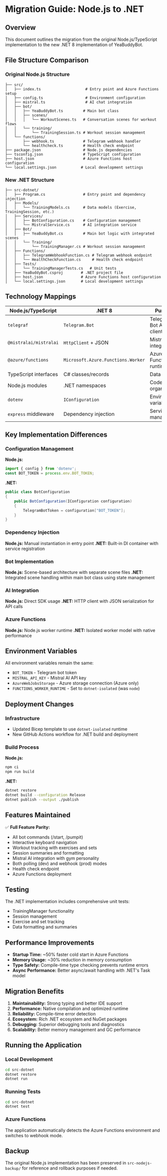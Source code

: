 # Migration Guide: Node.js to .NET

## Overview

This document outlines the migration from the original Node.js/TypeScript implementation to the new .NET 8 implementation of YeaBuddyBot.

## File Structure Comparison

### Original Node.js Structure
```
├── src/
│   ├── index.ts                    # Entry point and Azure Functions setup
│   ├── config.ts                   # Environment configuration
│   ├── mistral.ts                  # AI chat integration
│   ├── bot/
│   │   ├── YeaBuddyBot.ts         # Main bot class
│   │   ├── scenes/
│   │   │   └── WorkoutScenes.ts   # Conversation scenes for workout flows
│   │   └── training/
│   │       └── TrainingSession.ts # Workout session management
│   └── functions/
│       ├── webhook.ts             # Telegram webhook handler
│       └── healthcheck.ts         # Health check endpoint
├── package.json                   # Node.js dependencies
├── tsconfig.json                  # TypeScript configuration
├── host.json                      # Azure Functions host configuration
└── local.settings.json           # Local development settings
```

### New .NET Structure
```
├── src-dotnet/
│   ├── Program.cs                 # Entry point and dependency injection
│   ├── Models/
│   │   └── TrainingModels.cs      # Data models (Exercise, TrainingSession, etc.)
│   ├── Services/
│   │   ├── BotConfiguration.cs    # Configuration management
│   │   └── MistralService.cs      # AI integration service
│   ├── Bot/
│   │   ├── YeaBuddyBot.cs         # Main bot logic with integrated scenes
│   │   └── Training/
│   │       └── TrainingManager.cs # Workout session management
│   ├── Functions/
│   │   ├── TelegramWebhookFunction.cs # Telegram webhook endpoint
│   │   └── HealthCheckFunction.cs     # Health check endpoint
│   ├── Tests/
│   │   └── TrainingManagerTests.cs   # Unit tests
│   ├── YeaBuddyBot.csproj        # .NET project file
│   ├── host.json                 # Azure Functions host configuration
│   └── local.settings.json       # Local development settings
```

## Technology Mappings

| Node.js/TypeScript | .NET 8 | Purpose |
|-------------------|---------|---------|
| `telegraf` | `Telegram.Bot` | Telegram Bot API client |
| `@mistralai/mistralai` | `HttpClient` + JSON | Mistral AI integration |
| `@azure/functions` | `Microsoft.Azure.Functions.Worker` | Azure Functions runtime |
| TypeScript interfaces | C# classes/records | Data models |
| Node.js modules | .NET namespaces | Code organization |
| `dotenv` | `IConfiguration` | Environment variables |
| `express` middleware | Dependency injection | Service management |

## Key Implementation Differences

### Configuration Management
**Node.js:**
```typescript
import { config } from 'dotenv';
const BOT_TOKEN = process.env.BOT_TOKEN;
```

**.NET:**
```csharp
public class BotConfiguration
{
    public BotConfiguration(IConfiguration configuration)
    {
        TelegramBotToken = configuration["BOT_TOKEN"];
    }
}
```

### Dependency Injection
**Node.js:** Manual instantiation in entry point
**.NET:** Built-in DI container with service registration

### Bot Implementation
**Node.js:** Scene-based architecture with separate scene files
**.NET:** Integrated scene handling within main bot class using state management

### AI Integration
**Node.js:** Direct SDK usage
**.NET:** HTTP client with JSON serialization for API calls

### Azure Functions
**Node.js:** Node.js worker runtime
**.NET:** Isolated worker model with native performance

## Environment Variables

All environment variables remain the same:
- `BOT_TOKEN` - Telegram bot token
- `MISTRAL_API_KEY` - Mistral AI API key
- `AzureWebJobsStorage` - Azure storage connection (Azure only)
- `FUNCTIONS_WORKER_RUNTIME` - Set to `dotnet-isolated` (was `node`)

## Deployment Changes

### Infrastructure
- Updated Bicep template to use `dotnet-isolated` runtime
- New GitHub Actions workflow for .NET build and deployment

### Build Process
**Node.js:**
```bash
npm ci
npm run build
```

**.NET:**
```bash
dotnet restore
dotnet build --configuration Release
dotnet publish --output ./publish
```

## Features Maintained

✅ **Full Feature Parity:**
- All bot commands (/start, /pumpit)
- Interactive keyboard navigation
- Workout tracking with exercises and sets
- Session summaries and formatting
- Mistral AI integration with gym personality
- Both polling (dev) and webhook (prod) modes
- Health check endpoint
- Azure Functions deployment

## Testing

The .NET implementation includes comprehensive unit tests:
- TrainingManager functionality
- Session management
- Exercise and set tracking
- Data formatting and summaries

## Performance Improvements

- **Startup Time:** ~50% faster cold start in Azure Functions
- **Memory Usage:** ~30% reduction in memory consumption
- **Type Safety:** Compile-time type checking prevents runtime errors
- **Async Performance:** Better async/await handling with .NET's Task model

## Migration Benefits

1. **Maintainability:** Strong typing and better IDE support
2. **Performance:** Native compilation and optimized runtime
3. **Reliability:** Compile-time error detection
4. **Ecosystem:** Rich .NET ecosystem and NuGet packages
5. **Debugging:** Superior debugging tools and diagnostics
6. **Scalability:** Better memory management and GC performance

## Running the Application

### Local Development
```bash
cd src-dotnet
dotnet restore
dotnet run
```

### Running Tests
```bash
cd src-dotnet
dotnet test
```

### Azure Functions
The application automatically detects the Azure Functions environment and switches to webhook mode.

## Backup

The original Node.js implementation has been preserved in `src-nodejs-backup/` for reference and rollback purposes if needed.